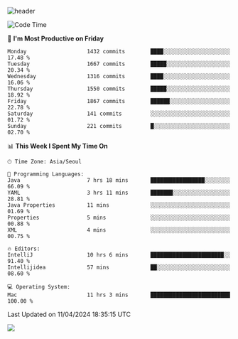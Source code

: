 ![header](https://capsule-render.vercel.app/api?type=Egg&color=timeAuto&height=300&section=header&text=PoPo&fontSize=90&animation=fadeIn)

  <!--START_SECTION:waka-->
![Code Time](http://img.shields.io/badge/Code%20Time-1%2C560%20hrs%2042%20mins-blue)

📅 **I'm Most Productive on Friday** 

```text
Monday                   1432 commits        ████░░░░░░░░░░░░░░░░░░░░░   17.48 % 
Tuesday                  1667 commits        █████░░░░░░░░░░░░░░░░░░░░   20.34 % 
Wednesday                1316 commits        ████░░░░░░░░░░░░░░░░░░░░░   16.06 % 
Thursday                 1550 commits        █████░░░░░░░░░░░░░░░░░░░░   18.92 % 
Friday                   1867 commits        ██████░░░░░░░░░░░░░░░░░░░   22.78 % 
Saturday                 141 commits         ░░░░░░░░░░░░░░░░░░░░░░░░░   01.72 % 
Sunday                   221 commits         █░░░░░░░░░░░░░░░░░░░░░░░░   02.70 % 
```


📊 **This Week I Spent My Time On** 

```text
🕑︎ Time Zone: Asia/Seoul

💬 Programming Languages: 
Java                     7 hrs 18 mins       █████████████████░░░░░░░░   66.09 % 
YAML                     3 hrs 11 mins       ███████░░░░░░░░░░░░░░░░░░   28.81 % 
Java Properties          11 mins             ░░░░░░░░░░░░░░░░░░░░░░░░░   01.69 % 
Properties               5 mins              ░░░░░░░░░░░░░░░░░░░░░░░░░   00.88 % 
XML                      4 mins              ░░░░░░░░░░░░░░░░░░░░░░░░░   00.75 % 

🔥 Editors: 
IntelliJ                 10 hrs 6 mins       ███████████████████████░░   91.40 % 
Intellijidea             57 mins             ██░░░░░░░░░░░░░░░░░░░░░░░   08.60 % 

💻 Operating System: 
Mac                      11 hrs 3 mins       █████████████████████████   100.00 % 
```


 Last Updated on 11/04/2024 18:35:15 UTC
<!--END_SECTION:waka-->



<img src="https://capsule-render.vercel.app/api?type=Egg&color=timeAuto&height=300&section=footer&text=PoPo&fontSize=90&animation=fadeIn&reversal=true" />

